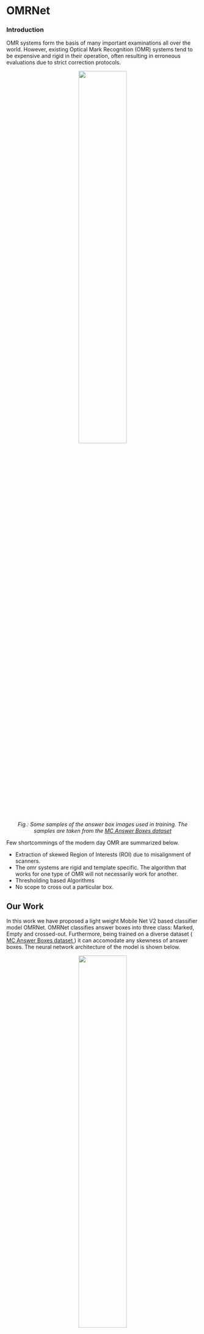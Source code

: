 # OMRNet

### Introduction

OMR systems form the basis of many important examinations all over the world. However, existing Optical Mark Recognition (OMR) systems tend to be expensive and rigid in their operation, often resulting in erroneous evaluations due to strict correction protocols. 

<div align="center">
  <img src="https://github.com/sa-y-an/OMRNet/assets/55195504/87722e3b-f9b7-4145-9910-7be9e164aad6" height="50%" width="50%"  />
  <p>
    <i>
    Fig.: Some samples of the answer box images used in training. The samples are taken from the <a href="https://sites.google.com/view/mcq-dataset"> MC Answer Boxes dataset </a>
    </i>
  </p>
</div>

Few shortcommings of the modern day OMR are summarized below. 
- Extraction of skewed Region of Interests (ROI) due to misalignment of scanners. 
- The omr systems are rigid and template specific. The algorithm that works for one type of OMR will not necessarily work for another. 
- Thresholding based Algorithms 
- No scope to cross out a particular box.

## Our Work

In this work we have proposed a light weight Mobile Net V2 based classifier model OMRNet. OMRNet classifies answer boxes into three class: Marked, Empty and crossed-out. Furthermore, being trained on a diverse dataset (<a href="https://sites.google.com/view/mcq-dataset"> MC Answer Boxes dataset </a>) it can accomodate any skewness of answer boxes. The neural network architecture of the model is shown below. 

<div align="center">
  <img src=https://github.com/sa-y-an/OMRNet/assets/55195504/1c73b656-c53e-4de1-a7b2-d6d8a6b2c19a" height="50%" width="50%"  />
  <p>
    <i>
    Fig.: Transfer Learning on MobileNetV2 and our proposed model </a>
    </i>
  </p>
</div>

## Performance And Accuracy 

Since OMRNet will find its major applications in resource constraint regions we have designed our model to be extremely lightweight. Our model as of 13th July, 2023 has achieved the state of the art accuracy on the dataset. However, inspite of high accuracy it is extremely lightweight. We have described in detail about its light weightedness and how we achieved it in our paper. We have applied a quantization model to reduce its size 7 times. The quantized model is just <b> 3 MB </b>. 

<div align="center">
  <img src="https://github.com/sa-y-an/OMRNet/assets/55195504/23241c12-0246-4741-aa8c-69b12f76d694" height="50%" width="50%"  />
  <p>
    <i>
    Fig.: Comparison of the test accuracy of OMRNet and post quantized OMRNet.
    </i>
  </p>
</div>

### Citation 

If you use our work please cite our paper by 
```ruby
@article{mondal_omrnet:_2023,
	title = {{OMRNet}: {A} lightweight deep learning model for optical mark recognition},
	issn = {1380-7501, 1573-7721},
	shorttitle = {Omrnet},
	url = {https://link.springer.com/10.1007/s11042-023-15408-8},
	doi = {10.1007/s11042-023-15408-8},
	language = {en},
	urldate = {2023-07-13},
	journal = {Multimedia Tools and Applications},
	author = {Mondal, Sayan and De, Pratyay and Malakar, Samir and Sarkar, Ram},
	month = jul,
	year = {2023},
}
```
 
